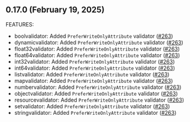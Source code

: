 ## 0.17.0 (February 19, 2025)

FEATURES:

* boolvalidator: Added `PreferWriteOnlyAttribute` validator ([#263](https://github.com/hashicorp/terraform-plugin-framework-validators/issues/263))
* dynamicvalidator: Added `PreferWriteOnlyAttribute` validator ([#263](https://github.com/hashicorp/terraform-plugin-framework-validators/issues/263))
* float32validator: Added `PreferWriteOnlyAttribute` validator ([#263](https://github.com/hashicorp/terraform-plugin-framework-validators/issues/263))
* float64validator: Added `PreferWriteOnlyAttribute` validator ([#263](https://github.com/hashicorp/terraform-plugin-framework-validators/issues/263))
* int32validator: Added `PreferWriteOnlyAttribute` validator ([#263](https://github.com/hashicorp/terraform-plugin-framework-validators/issues/263))
* int64validator: Added `PreferWriteOnlyAttribute` validator ([#263](https://github.com/hashicorp/terraform-plugin-framework-validators/issues/263))
* listvalidator: Added `PreferWriteOnlyAttribute` validator ([#263](https://github.com/hashicorp/terraform-plugin-framework-validators/issues/263))
* mapvalidator: Added `PreferWriteOnlyAttribute` validator ([#263](https://github.com/hashicorp/terraform-plugin-framework-validators/issues/263))
* numbervalidator: Added `PreferWriteOnlyAttribute` validator ([#263](https://github.com/hashicorp/terraform-plugin-framework-validators/issues/263))
* objectvalidator: Added `PreferWriteOnlyAttribute` validator ([#263](https://github.com/hashicorp/terraform-plugin-framework-validators/issues/263))
* resourcevalidator: Added `PreferWriteOnlyAttribute` validator ([#263](https://github.com/hashicorp/terraform-plugin-framework-validators/issues/263))
* setvalidator: Added `PreferWriteOnlyAttribute` validator ([#263](https://github.com/hashicorp/terraform-plugin-framework-validators/issues/263))
* stringvalidator: Added `PreferWriteOnlyAttribute` validator ([#263](https://github.com/hashicorp/terraform-plugin-framework-validators/issues/263))

